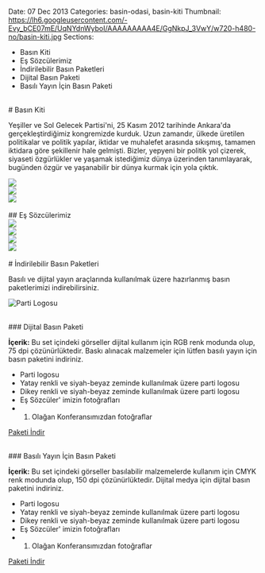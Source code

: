 Date: 07 Dec 2013
Categories: basin-odasi, basin-kiti
Thumbnail: https://lh6.googleusercontent.com/-Evy_bCE07mE/UqNYdnWyboI/AAAAAAAAA4E/GgNkpJ_3VwY/w720-h480-no/basin-kiti.jpg
Sections:
  - Basın Kiti
  - Eş Sözcülerimiz
  - İndirilebilir Basın Paketleri
  - Dijital Basın Paketi
  - Basılı Yayın İçin Basın Paketi

<br id="BasınKiti">
# Basın Kiti

Yeşiller ve Sol Gelecek Partisi'ni, 25 Kasım 2012 tarihinde Ankara'da gerçekleştirdiğimiz kongremizde kurduk. Uzun zamandır, ülkede üretilen politikalar ve politik yapılar, iktidar ve muhalefet arasında sıkışmış, tamamen iktidara göre şekillenir hale gelmişti. Bizler, yepyeni bir politik yol çizerek, siyaseti özgürlükler ve yaşamak istediğimiz dünya üzerinden tanımlayarak, bugünden özgür ve yaşanabilir bir dünya kurmak için yola çıktık.

<div class="carousel slide" id="first_carousel" >
  <div class="carousel-inner">
    <div class="item active"><img src="https://lh5.googleusercontent.com/-2FKNYGHShAM/UqNb0P_LozI/AAAAAAAAA5k/IVigzmdCXsw/w720-h480-no/konferans.jpg"></div>
    <div class="item"><img src="https://lh6.googleusercontent.com/-fp_BRoGfW5c/UqNdyXqX1dI/AAAAAAAAA7Y/UJNMBZynE8w/w720-h480-no/divan.jpg"></div>
    <div class="item"><img src="https://lh6.googleusercontent.com/-ZvlepjJIDPE/UqNd05HBfbI/AAAAAAAAA7w/RVAYkq0Q0U8/w720-h480-no/gencler.jpg"></div>
  </div>
  <a class="carousel-control left" data-slide="prev" href="#first_carousel">
    <span class="glyphicon glyphicon-chevron-left"></span>
  </a>
  <a class="carousel-control right" data-slide="next" href="#first_carousel">
    <span class="glyphicon glyphicon-chevron-right"></span>
  </a>
</div>

<br id="EşSözcülerimiz">
## Eş Sözcülerimiz

<div class="carousel slide" id="second_carousel" >
  <div class="carousel-inner">
    <div class="item active"><img src="https://lh4.googleusercontent.com/-u92JqGB3PlM/UqNb0pwJYnI/AAAAAAAAA5s/jaKzKDLpTuw/w830-h467-no/sevil+naci.jpg"></div>
    <div class="item"><img src="https://lh5.googleusercontent.com/-QSddIBjl46U/UqNb1ZXDCZI/AAAAAAAAA54/_k1ehM8glXg/w830-h553-no/sevil_7.jpg"></div>
    <div class="item"><img src="https://lh5.googleusercontent.com/-4P-A3PlB_kk/UqNb2az_rAI/AAAAAAAAA6A/O7ixfUHWtp4/w830-h553-no/naci_3.jpg"></div>
    <div class="item"><img src="https://lh4.googleusercontent.com/-m2eFvLOPFuo/UqNdzRTz-NI/AAAAAAAAA7k/UplSOwk-58g/w720-h480-no/e%25C5%259Fsozculer.jpg"></div>
  </div>
  <a class="carousel-control left" data-slide="prev" href="#second_carousel">
    <span class="glyphicon glyphicon-chevron-left"></span>
  </a>
  <a class="carousel-control right" data-slide="next" href="#second_carousel">
    <span class="glyphicon glyphicon-chevron-right"></span>
  </a>
</div>

<br id="İndirilebilirBasınPaketleri">
# İndirilebilir Basın Paketleri

Basılı ve dijital yayın araçlarında kullanılmak üzere hazırlanmış basın paketlerimizi indirebilirsiniz.

![Parti Logosu](https://lh6.googleusercontent.com/-llcGWEzqlgY/UlRLLV4kTcI/AAAAAAAAAU0/MWwoB23zZsM/w228-h272-no/kurumsal-kimlik-go%25CC%2588rseller-23.png)

<br id="DijitalBasınPaketi">
### Dijital Basın Paketi

**İçerik:**
Bu set içindeki görseller dijital kullanım için RGB renk modunda olup, 75 dpi çözünürlüktedir. Baskı alınacak malzemeler için lütfen basılı yayın için basın paketini indiriniz.

- Parti logosu
- Yatay renkli ve siyah-beyaz zeminde kullanılmak üzere parti logosu
- Dikey renkli ve siyah-beyaz zeminde kullanılmak üzere parti logosu
- Eş Sözcüler' imizin fotoğrafları
- 1. Olağan Konferansımızdan fotoğraflar

[   Paketi İndir](https://docs.google.com/uc?export=download&id=0B88KkSwAkgG1MWY4b1lmVnhjSDg "İndir")

<br id="BasılıYayınİçinBasınPaketi">
### Basılı Yayın İçin Basın Paketi

**İçerik:**
Bu set içindeki görseller basılabilir malzemelerde kullanım için CMYK renk modunda olup, 150 dpi çözünürlüktedir. Dijital medya için dijital basın paketini indiriniz.

- Parti logosu
- Yatay renkli ve siyah-beyaz zeminde kullanılmak üzere parti logosu
- Dikey renkli ve siyah-beyaz zeminde kullanılmak üzere parti logosu
- Eş Sözcüler' imizin fotoğrafları
- 1. Olağan Konferansımızdan fotoğraflar

[   Paketi İndir](https://docs.google.com/uc?export=download&id=0B88KkSwAkgG1Nmt6SGxWaGRJbDA "İndir")
